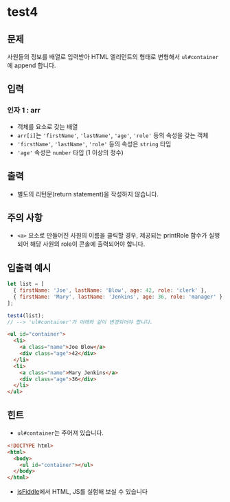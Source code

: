 # test4

## 문제

사원들의 정보를 배열로 입력받아 HTML 엘리먼트의 형태로 변형해서 `ul#container`에 append 합니다.

## 입력

### 인자 1 : arr

- 객체를 요소로 갖는 배열
- `arr[i]`는 `'firstName'`, `'lastName'`, `'age'`, `'role'` 등의 속성을 갖는 객체
- `'firstName'`, `'lastName'`, `'role'` 등의 속성은 `string` 타입
- `'age'` 속성은 `number` 타입 (1 이상의 정수)

## 출력

- 별도의 리턴문(return statement)을 작성하지 않습니다.

## 주의 사항

- `<a>` 요소로 만들어진 사원의 이름을 클릭할 경우, 제공되는 printRole 함수가 실행되어 해당 사원의 role이 콘솔에 출력되어야 합니다.

## 입출력 예시

```javascript
let list = [
  { firstName: 'Joe', lastName: 'Blow', age: 42, role: 'clerk' },
  { firstName: 'Mary', lastName: 'Jenkins', age: 36, role: 'manager' },
];

test4(list);
// --> 'ul#container'가 아래와 같이 변경되어야 합니다.
```

```html
<ul id="container">
  <li>
    <a class="name">Joe Blow</a>
    <div class="age">42</div>
  </li>
  <li>
    <a class="name">Mary Jenkins</a>
    <div class="age">36</div>
  </li>
</ul>
```

## 힌트

- `ul#container`는 주어져 있습니다.

```html
<!DOCTYPE html>
<html>
  <body>
    <ul id="container"></ul>
  </body>
</html>
```

- [jsFiddle](https://jsfiddle.net/19fb3zy7/)에서 HTML, JS를 실험해 보실 수 있습니다
